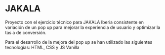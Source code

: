 # JAKALA
Proyecto con el ejercicio técnico para JAKALA Iberia consistente en variación de un pop up para mejorar la experiencia de usuario y optimizar la tas a de conversión.

Para el desarrollo de la mejora del pop up se han utilizado las siguientes tecnologías: HTML, CSS y JS Vanilla